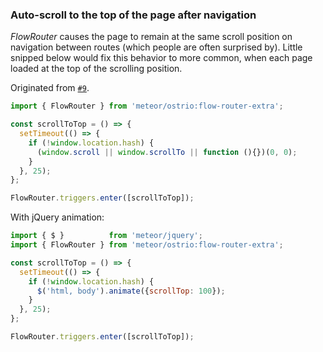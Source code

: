 ### Auto-scroll to the top of the page after navigation

*FlowRouter* causes the page to remain at the same scroll position on navigation between routes (which people are often surprised by). Little snipped below would fix this behavior to more common, when each page loaded at the top of the scrolling position.

Originated from [`#9`](https://github.com/veliovgroup/flow-router/issues/9).

```js
import { FlowRouter } from 'meteor/ostrio:flow-router-extra';

const scrollToTop = () => {
  setTimeout(() => {
    if (!window.location.hash) {
      (window.scroll || window.scrollTo || function (){})(0, 0);
    }
  }, 25);
};

FlowRouter.triggers.enter([scrollToTop]);
```

With jQuery animation:

```js
import { $ }          from 'meteor/jquery';
import { FlowRouter } from 'meteor/ostrio:flow-router-extra';

const scrollToTop = () => {
  setTimeout(() => {
    if (!window.location.hash) {
      $('html, body').animate({scrollTop: 100});
    }
  }, 25);
};

FlowRouter.triggers.enter([scrollToTop]);
```
